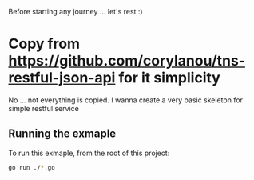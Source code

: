 Before starting any journey ... let's rest :)

# Copy from https://github.com/corylanou/tns-restful-json-api for it simplicity

No ... not everything is copied. I wanna create a very basic skeleton for simple restful service 

## Running the exmaple

To run this exmaple, from the root of this project:

```sh
go run ./*.go
```
